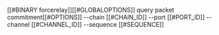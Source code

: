 [[#BINARY forcerelay]][[#GLOBALOPTIONS]] query packet commitment[[#OPTIONS]] --chain [[#CHAIN_ID]] --port [[#PORT_ID]] --channel [[#CHANNEL_ID]] --sequence [[#SEQUENCE]]